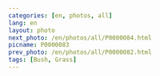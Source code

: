 ```yaml
---
categories: [en, photos, all]
lang: en
layout: photo
next_photo: /en/photos/all/P0000084.html
picname: P0000083
prev_photo: /en/photos/all/P0000082.html
tags: [Bush, Grass]
---
```


